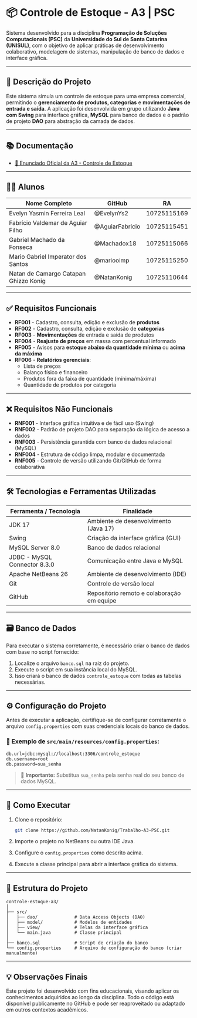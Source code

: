 # 📦 Controle de Estoque - A3 | PSC

Sistema desenvolvido para a disciplina **Programação de Soluções Computacionais (PSC)** da **Universidade do Sul de Santa Catarina (UNISUL)**, com o objetivo de aplicar práticas de desenvolvimento colaborativo, modelagem de sistemas, manipulação de banco de dados e interface gráfica.

---

## 📝 Descrição do Projeto

Este sistema simula um controle de estoque para uma empresa comercial, permitindo o **gerenciamento de produtos, categorias** e **movimentações de entrada e saída**. A aplicação foi desenvolvida em grupo utilizando **Java com Swing** para interface gráfica, **MySQL** para banco de dados e o padrão de projeto **DAO** para abstração da camada de dados.

---

## 📚 Documentação

* [📄 Enunciado Oficial da A3 - Controle de Estoque](https://mediacdns3.ulife.com.br/PAT/Upload/2855451/A3_UC_PSC_2025A_DIB_MATUTINOControleEstoque_20250408083749.pdf)

---

## 👨‍💻 Alunos

| Nome Completo                         | GitHub          | RA          |
| ------------------------------------- | --------------- | ----------- |
| Evelyn Yasmin Ferreira Leal           | @EvelynYs2      | 10725115169 |
| Fabrício Valdemar de Aguiar Filho     | @AguiarFabricio | 10725115451 |
| Gabriel Machado da Fonseca            | @Machadox18     | 10725115066 |
| Mario Gabriel Imperator dos Santos    | @mariooimp      | 10725115250 |
| Natan de Camargo Catapan Ghizzo Konig | @NatanKonig     | 10725110644 |

---

## ✅ Requisitos Funcionais

* **RF001** - Cadastro, consulta, edição e exclusão de **produtos**  
* **RF002** - Cadastro, consulta, edição e exclusão de **categorias**  
* **RF003** - **Movimentações** de entrada e saída de produtos  
* **RF004** - **Reajuste de preços** em massa com percentual informado  
* **RF005** - Avisos para **estoque abaixo da quantidade mínima** ou **acima da máxima**  
* **RF006** - **Relatórios gerenciais**:  
    * Lista de preços  
    * Balanço físico e financeiro  
    * Produtos fora da faixa de quantidade (mínima/máxima)  
    * Quantidade de produtos por categoria  

---

## ❌ Requisitos Não Funcionais

* **RNF001** - Interface gráfica intuitiva e de fácil uso (Swing)  
* **RNF002** - Padrão de projeto DAO para separação da lógica de acesso a dados  
* **RNF003** - Persistência garantida com banco de dados relacional (MySQL)  
* **RNF004** - Estrutura de código limpa, modular e documentada  
* **RNF005** - Controle de versão utilizando Git/GitHub de forma colaborativa  

---

## 🛠 Tecnologias e Ferramentas Utilizadas

| Ferramenta / Tecnologia      | Finalidade                                 |
|------------------------------| ------------------------------------------ |
| JDK 17                       | Ambiente de desenvolvimento (Java 17)      |
| Swing                        | Criação da interface gráfica (GUI)         |
| MySQL Server 8.0             | Banco de dados relacional                  |
| JDBC - MySQL Connector 8.3.0 | Comunicação entre Java e MySQL             |
| Apache NetBeans 26           | Ambiente de desenvolvimento (IDE)          |
| Git                          | Controle de versão local                   |
| GitHub                       | Repositório remoto e colaboração em equipe |

---

## 🗃 Banco de Dados

Para executar o sistema corretamente, é necessário criar o banco de dados com base no script fornecido:

1. Localize o arquivo `banco.sql` na raiz do projeto.
2. Execute o script em sua instância local do MySQL.
3. Isso criará o banco de dados `controle_estoque` com todas as tabelas necessárias.

---

## ⚙️ Configuração do Projeto

Antes de executar a aplicação, certifique-se de configurar corretamente o arquivo `config.properties` com suas credenciais locais do banco de dados.

### 📄 Exemplo de `src/main/resources/config.properties`:

```properties
db.url=jdbc:mysql://localhost:3306/controle_estoque
db.username=root
db.password=sua_senha
```

> 🔐 **Importante:** Substitua `sua_senha` pela senha real do seu banco de dados MySQL.

---

## 🎯 Como Executar

1. Clone o repositório:

   ```bash
   git clone https://github.com/NatanKonig/Trabalho-A3-PSC.git
   ```
2. Importe o projeto no NetBeans ou outra IDE Java.
3. Configure o `config.properties` como descrito acima.
4. Execute a classe principal para abrir a interface gráfica do sistema.

---

## 📂 Estrutura do Projeto

```
controle-estoque-a3/
│
├── src/
│   ├── dao/              # Data Access Objects (DAO)
│   ├── model/            # Modelos de entidades
│   ├── view/             # Telas da interface gráfica
│   └── main.java         # Classe principal
│
├── banco.sql             # Script de criação do banco
└── config.properties     # Arquivo de configuração do banco (criar manualmente)
```

---

## 💡 Observações Finais

Este projeto foi desenvolvido com fins educacionais, visando aplicar os conhecimentos adquiridos ao longo da disciplina. Todo o código está disponível publicamente no GitHub e pode ser reaproveitado ou adaptado em outros contextos acadêmicos.
